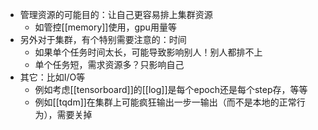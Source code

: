 - 管理资源的可能目的：让自己更容易排上集群资源
  - 如管控[[memory]]使用，gpu用量等
- 另外对于集群，有个特别需要注意的：时间
  - 如果单个任务时间太长，可能导致影响别人！别人都排不上
  - 单个任务短，需求资源多？只影响自己
- 其它：比如I/O等
  - 例如考虑[[tensorboard]]的[[log]]是每个epoch还是每个step存，等等
  - 例如[[tqdm]]在集群上可能疯狂输出一步一输出（而不是本地的正常行为），需要关掉